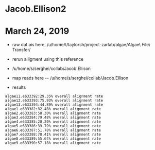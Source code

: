 # Jacob.Ellison2


# March 24, 2019

- raw dat ais here,  /u/home/t/taylorsh/project-zarlab/algae/Algae\ File\ Transfer/
- rerun alligment using this reference
- /u/home/s/serghei/collab/Jacob.Ellison
- map reads here -- /u/home/s/serghei/collab/Jacob.Ellison

- results

```
algae11.e633392:29.35% overall alignment rate
algae12.e633393:75.93% overall alignment rate
algae13.e633394:44.89% overall alignment rate
algae1.e633382:82.48% overall alignment rate
algae2.e633383:58.30% overall alignment rate
algae3.e633384:79.48% overall alignment rate
algae4.e633385:20.20% overall alignment rate
algae5.e633386:39.79% overall alignment rate
algae6.e633387:51.78% overall alignment rate
algae7.e633388:78.41% overall alignment rate
algae8.e633389:55.64% overall alignment rate
algae9.e633390:57.18% overall alignment rate
```



